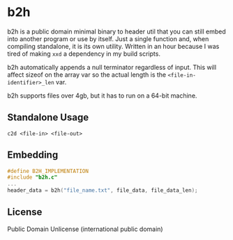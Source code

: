 # b2h
b2h is a public domain minimal binary to header util that you can still embed into another program or use by itself. Just a single function and, when compiling standalone, it is its own utility. Written in an hour because I was tired of making ``xxd`` a dependency in my build scripts.

b2h automatically appends a null terminator regardless of input. This will affect sizeof on the array var so the actual length is the ``<file-in-identifier>_len`` var.

b2h supports files over 4gb, but it has to run on a 64-bit machine.
## Standalone Usage
``c2d <file-in> <file-out>``

## Embedding
```CPP
#define B2H_IMPLEMENTATION
#include "b2h.c"
...
header_data = b2h("file_name.txt", file_data, file_data_len);
```

## License
Public Domain
Unlicense (international public domain)